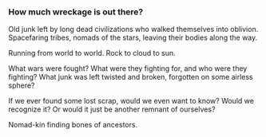 ### How much wreckage is out there?

Old junk left by long dead civilizations who walked themselves into oblivion. Spacefaring tribes, nomads of the stars, leaving their bodies along the way.

Running from world to world. Rock to cloud to sun.

What wars were fought? What were they fighting for, and who were they fighting? What junk was left twisted and broken, forgotten on some airless sphere?

If we ever found some lost scrap, would we even want to know? Would we recognize it? Or would it just be another remnant of ourselves? 

Nomad-kin finding bones of ancestors. 